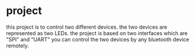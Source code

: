 # project
 this project is to control two different devices.
 the two devices are represented as two LEDs.
 the project is based on two interfaces which are "SPI" and "UART"
 you can control the two devices by any bluetooth device remotely.
 
